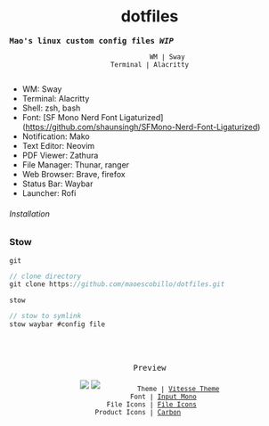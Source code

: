 <h1 align="center">
dotfiles
</h1>
<p align="center">

<samp><b>Mao's linux custom config files <em>WIP</em></b></samp>

<p align="center">
<sub><samp>&nbsp;&nbsp;&nbsp;&nbsp;&nbsp;&nbsp;&nbsp;&nbsp;&nbsp;WM | Sway<br>Terminal | Alacritty<br>&nbsp;&nbsp;&nbsp;&nbsp;&nbsp;&nbsp;</samp></sub>

  - WM: Sway
  - Terminal: Alacritty
  - Shell: zsh, bash
  - Font: [SF Mono Nerd Font Ligaturized] (https://github.com/shaunsingh/SFMono-Nerd-Font-Ligaturized)
  - Notification: Mako
  - Text Editor: Neovim
  - PDF Viewer: Zathura
  - File Manager: Thunar, ranger
  - Web Browser: Brave, firefox
  - Status Bar: Waybar
  - Launcher: Rofi
</p>

###### Installation

### Stow
`git`

```ts
// clone directory
git clone https://github.com/maoescobillo/dotfiles.git
```

`stow`

```ts
// stow to symlink
stow waybar #config file
```
<br>
<br>
<p align="center"><samp>Preview</samp></p>

<p align="center">
<img src="https://user-images.githubusercontent.com/11247099/110247185-ed26b380-7fa5-11eb-8fce-6c224bb6ef26.png">
<img src="https://user-images.githubusercontent.com/11247099/110247187-f1eb6780-7fa5-11eb-9258-620309e20961.png">
<sub><samp>&nbsp;&nbsp;&nbsp;&nbsp;&nbsp;&nbsp;&nbsp;&nbsp;&nbsp;Theme | <a href="https://github.com/antfu/vscode-theme-vitesse">Vitesse Theme</a><br>
&nbsp;&nbsp;&nbsp;&nbsp;&nbsp;&nbsp;&nbsp;Font | <a href="http://input.fontbureau.com/">Input Mono</a><br>
&nbsp;File Icons | <a href="https://marketplace.visualstudio.com/items?itemName=file-icons.file-icons">File Icons</a><br>
Product Icons | <a href="https://github.com/antfu/vscode-icons-carbon">Carbon</a>&nbsp;&nbsp;&nbsp;&nbsp;&nbsp;&nbsp;</samp></sub>
</p>

<br>


